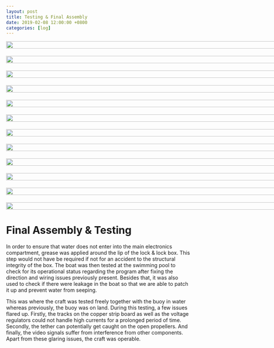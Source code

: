 ```yaml
---
layout: post
title: Testing & Final Assembly
date: 2019-02-08 12:00:00 +0800
categories: [log]
---
```

<style>
  .wrapper {
    display: grid;
    grid-template-columns: repeat(auto-fit, minmax(30vh, 1fr));
    grid-gap: 20px;
  }

  .item > img {
    width:100%;
  }
</style>

<div class="wrapper">
  <div class="item">
    <img src="/speaalpha18/asset_images/craft/IMG_6608.JPG"/>
  </div>
  <div class="item">
    <img src="/speaalpha18/asset_images/craft/IMG_6609.JPG"/>
  </div>
  <div class="item">
    <img src="/speaalpha18/asset_images/craft/IMG_6613.JPG"/>
  </div>
  <div class="item">
    <img src="/speaalpha18/asset_images/testing/IMG_6606.JPG"/>
  </div>
  <div class="item">
    <img src="/speaalpha18/asset_images/testing/IMG_6603.JPG"/>
  </div>
  <div class="item">
    <img src="/speaalpha18/asset_images/testing/IMG_6605.JPG"/>
  </div>
  <div class="item">
    <img src="/speaalpha18/asset_images/testing/IMG_6565.JPG"/>
  </div>
  <div class="item">
    <img src="/speaalpha18/asset_images/testing/1541.jpg"/>
  </div>
  <div class="item">
    <img src="/speaalpha18/asset_images/testing/9708.jpg"/>
  </div>
  <div class="item">
    <img src="/speaalpha18/asset_images/testing/1542.jpg"/>
  </div>
  <div class="item">
    <img src="/speaalpha18/asset_images/testing/1543.jpg"/>
  </div>
  <div class="item">
    <img src="/speaalpha18/asset_images/testing/1544.jpg"/>
  </div>
</div>

# Final Assembly & Testing
In order to ensure that water does not enter into the main electronics compartment, grease was applied around the lip of the lock & lock box. This step would not have be required if not for an accident to the structural integrity of the box. The boat was then tested at the swimming pool to check for its operational status regarding the program after fixing the direction and wiring issues previously present. Besides that, it was also used to check if there were leakage in the boat so that we are able to patch it up and prevent water from seeping. 

This was where the craft was tested freely together with the buoy in water whereas previously, the buoy was on land. During this testing, a few issues flared up. Firstly, the tracks on the copper strip board as well as the voltage regulators could not handle high currents for a prolonged period of time. Secondly, the tether can potentially get caught on the open propellers. And finally, the video signals suffer from interference from other components. Apart from these glaring issues, the craft was operable.